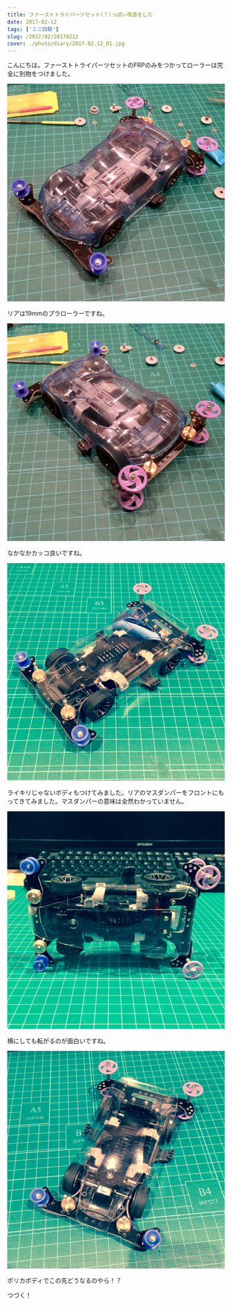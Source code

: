 ```yaml
---
title: ファーストトライパーツセット(？)っぽい改造をした
date: 2017-02-12
tags: ['ミニ四駆']
slug: /2017/02/20170212
cover: ./photo/diary/2017.02.12_01.jpg
---
```


<p class="sentence">
こんにちは。ファーストトライパーツセットのFRPのみをつかってローラーは完全に別物をつけました。
</p>
<div class="center"><img class="img-fluid" src="./photo/diary/2017.02.12_01.jpg"></div>
<p class="sentence spacing">リアは19mmのプラローラーですね。</p>
<div class="center"><img class="img-fluid" src="./photo/diary/2017.02.12_02.jpg"></div>
<p class="sentence spacing">なかなかカッコ良いですね。</p>
<div class="center"><img class="img-fluid" src="./photo/diary/2017.02.12_03.jpg"></div>
<p class="sentence spacing">ライキリじゃないボディもつけてみました。リアのマスダンパーをフロントにもってきてみました。マスダンパーの意味は全然わかっていません。</p>
<div class="center"><img class="img-fluid" src="./photo/diary/2017.02.12_04.jpg"></div>
<p class="sentence spacing">横にしても転がるのが面白いですね。</p>
<div class="center"><img class="img-fluid" src="./photo/diary/2017.02.12_05.jpg"></div>
<p class="sentence spacing">ポリカボディでこの先どうなるのやら！？</p>
<p class="sentence spacing">つづく！</p>
